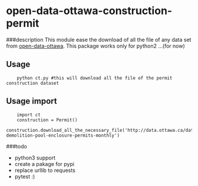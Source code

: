 # open-data-ottawa-construction-permit


###description
This module ease the download of all the file of any data set from [open-data-ottawa](http://data.ottawa.ca/en). This package works only for python2 ...(for now)

## Usage ##
		
		python ct.py #this will download all the file of the permit construction dataset

## Usage import ##

		import ct
		construction = Permit()
		construction.download_all_the_necessary_file('http://data.ottawa.ca/dataset/construction-demolition-pool-enclosure-permits-monthly')


###todo
* python3 support
* create a pakage for pypi
* replace urllib to requests
* pytest :)


